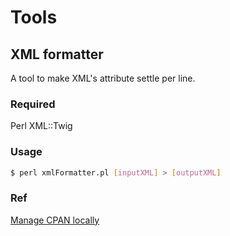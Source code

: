 # Tools

## XML formatter

A tool to make XML's attribute settle per line.

### Required

Perl XML::Twig

### Usage

```bash
$ perl xmlFormatter.pl [inputXML] > [outputXML]
```

### Ref

[Manage CPAN locally](https://stackoverflow.com/questions/3735836/how-can-i-install-perl-modules-without-root-privileges)



